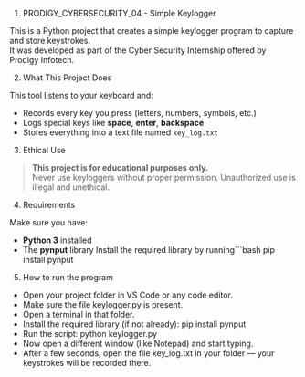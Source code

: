 1. PRODIGY_CYBERSECURITY_04 - Simple Keylogger

 This is a Python project that creates a simple keylogger program to capture and store keystrokes.  
 It was developed as part of the Cyber Security Internship offered by Prodigy Infotech.

2.  What This Project Does

 This tool listens to your keyboard and:

- Records every key you press (letters, numbers, symbols, etc.)
- Logs special keys like **space**, **enter**, **backspace**
- Stores everything into a text file named `key_log.txt`

3. Ethical Use

> **This project is for educational purposes only.**  
> Never use keyloggers without proper permission. Unauthorized use is illegal and unethical.

4. Requirements

 Make sure you have:

- **Python 3** installed
- The **pynput** library Install the required library by running```bash pip install pynput

5. How to run the program

- Open your project folder in VS Code or any code editor.
- Make sure the file keylogger.py is present.
- Open a terminal in that folder.
- Install the required library (if not already):
  pip install pynput
- Run the script:
  python keylogger.py
- Now open a different window (like Notepad) and start typing.
- After a few seconds, open the file key_log.txt in your folder — your keystrokes will be recorded there.
